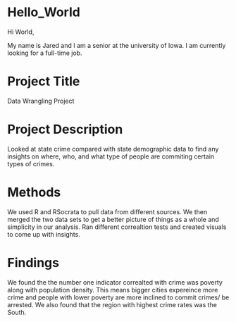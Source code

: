 # Hello_World

Hi World,

My name is Jared and I am a senior at the university of Iowa. I am currently looking for a full-time job. 

# **Project Title**

Data Wrangling Project 

# **Project Description** 

Looked at state crime compared with state demographic data to find any insights on where, who, and what type of people are commiting certain types of crimes.   

# **Methods**

We used R and RSocrata to pull data from different sources. We then merged the two data sets to get a better picture of things as a whole and simplicity in our analysis. Ran different correaltion tests and created visuals to come up with insights.

# **Findings**

We found the the number one indicator correalted with crime was poverty along with population density. This means bigger cities expereince more crime and people with lower poverty are more inclined to commit crimes/ be arrested. We also found that the region with highest crime rates was the South.


